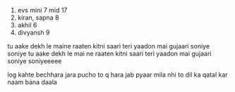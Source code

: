1. evs mini 7 mid 17
2. kiran, sapna 8
3. akhil 6
4. divyansh 9



tu aake dekh le maine raaten kitni saari teri yaadon mai gujaari soniye soniye tu aake dekh le mai ne raaten kitni saari teri yaadon mai gujaari soniye soniyeeeee
 
 log kahte bechhara jara pucho to q hara jab pyaar mila nhi to dil ka qatal kar naam bana daala 
